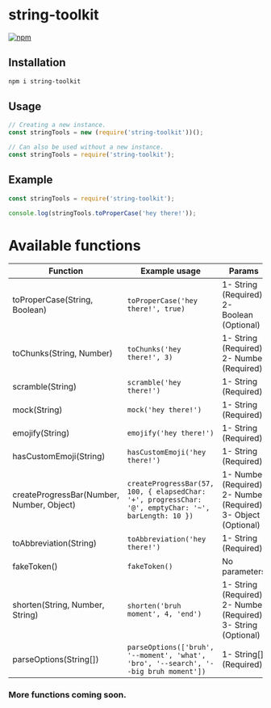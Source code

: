 # string-toolkit
[![npm](https://img.shields.io/npm/dm/string-toolkit.svg)](https://www.npmjs.com/package/string-toolkit)

## Installation

```bash
npm i string-toolkit
```

## Usage

```js
// Creating a new instance.
const stringTools = new (require('string-toolkit'))();

// Can also be used without a new instance.
const stringTools = require('string-toolkit');
```

## Example

```js
const stringTools = require('string-toolkit');

console.log(stringTools.toProperCase('hey there!'));
```

# Available functions

Function | Example usage | Params | Output
--- | --- | --- | ---
toProperCase(String, Boolean) | `toProperCase('hey there!', true)` | 1- String (Required)<br>2- Boolean (Optional) | `'Hey There!'`
toChunks(String, Number) | `toChunks('hey there!', 3)`| 1- String (Required)<br>2- Number (Required) | `[ 'hey', ' th', 'ere', '!' ]`
scramble(String) | `scramble('hey there!')` | 1- String (Required) | `'rte! ehyhe'`
mock(String) | `mock('hey there!')` | 1- String (Required) | `'hEy tHeRe!'`
emojify(String) | `emojify('hey there!')` | 1- String (Required) | `':regional_indicator_h::regional_indicator_e::regional_indicator_y: :regional_indicator_t::regional_indicator_h::regional_indicator_e::regional_indicator_r::regional_indicator_e::exclamation:'`
hasCustomEmoji(String) | `hasCustomEmoji('hey there!')` | 1- String (Required) | `false`
createProgressBar(Number, Number, Object) | `createProgressBar(57, 100, { elapsedChar: '+', progressChar: '@', emptyChar: '~', barLength: 10 })` | 1- Number (Required)<br>2- Number (Required)<br>3- Object (Optional) | `'+++++@~~~'`
toAbbreviation(String) | `toAbbreviation('hey there!')` | 1- String (Required) | `'ht'`
fakeToken() | `fakeToken()` | No parameters | `'NDI0NTYyNzY1NTMzNzQ0MjY3MA==.Cz0j0.Zf6Tfo17wN27N8tnkoG164Q9'`
shorten(String, Number, String) | `shorten('bruh moment', 4, 'end')` | 1- String (Required)<br>2- Number (Required)<br>3- String (Optional) | `'bruhend'`
parseOptions(String[]) | `parseOptions(['bruh', '--moment', 'what', 'bro', '--search', '--big bruh moment'])` | 1- String[] (Required) | `{ options: { moment: 'what bro', big: 'bruh moment' }, flags: [ 'search' ], contentNoOptions: 'bruh', contentNoFlags: 'bruh what bro bruh moment' }`

### More functions coming soon.

